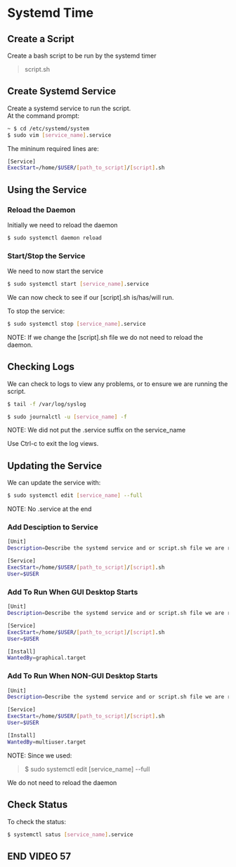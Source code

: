 # Systemd Time

## Create a Script

Create a bash script to be run by the systemd timer

> script.sh

## Create Systemd Service

Create a systemd service to run the script.<br>
At the command prompt:

```bash
~ $ cd /etc/systemd/system
$ sudo vim [service_name].service
```

The mininum required lines are:

```bash
[Service]
ExecStart=/home/$USER/[path_to_script]/[script].sh
```

## Using the Service

### Reload the Daemon

Initially we need to reload the daemon

```bash
$ sudo systemctl daemon reload
```

### Start/Stop the Service

We need to now start the service

```bash
$ sudo systemctl start [service_name].service
```

We can now check to see if our [script].sh is/has/will run.

To stop the service:

```bash
$ sudo systemctl stop [service_name].service
```

NOTE: If we change the [script].sh file we do not need to reload the daemon.

## Checking Logs

We can check to logs to view any problems, or to ensure we are running the script.

```bash
$ tail -f /var/log/syslog

$ sudo journalctl -u [service_name] -f
```

NOTE: We did not put the .service suffix on the service_name

Use Ctrl-c to exit the log views.

## Updating the Service

We can update the service with:

```bash
$ sudo systemctl edit [service_name] --full
```

NOTE: No .service at the end

### Add Desciption to Service

```bash
[Unit]
Description=Describe the systemd service and or script.sh file we are running

[Service]
ExecStart=/home/$USER/[path_to_script]/[script].sh
User=$USER
```

### Add To Run When GUI Desktop Starts

```bash
[Unit]
Description=Describe the systemd service and or script.sh file we are running

[Service]
ExecStart=/home/$USER/[path_to_script]/[script].sh
User=$USER

[Install]
WantedBy=graphical.target
```

### Add To Run When NON-GUI Desktop Starts

```bash
[Unit]
Description=Describe the systemd service and or script.sh file we are running

[Service]
ExecStart=/home/$USER/[path_to_script]/[script].sh
User=$USER

[Install]
WantedBy=multiuser.target
```

NOTE: Since we used:

> $ sudo systemctl edit [service_name] --full

We do not need to reload the daemon

## Check Status

To check the status:

```bash
$ systemctl satus [service_name].service
```

## END VIDEO 57
